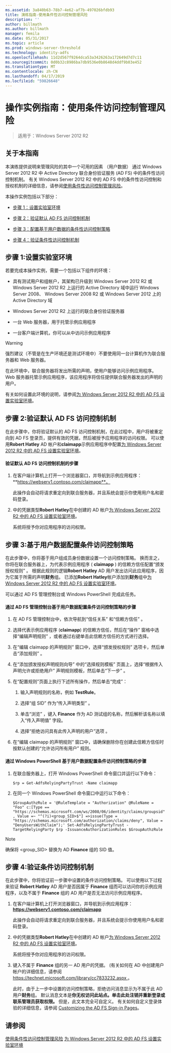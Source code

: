```yaml
---
ms.assetid: 3a840b63-78b7-4e62-af7b-497026bfdb93
title: 演练指南-使用条件性访问控制管理风险
description: ''
author: billmath
ms.author: billmath
manager: femila
ms.date: 05/31/2017
ms.topic: article
ms.prod: windows-server-threshold
ms.technology: identity-adfs
ms.openlocfilehash: 11d2d567f9264dca53a3426263a172649d7d7c11
ms.sourcegitcommit: 0d0b32c8986ba7db9536e0b8648d4ddf9b03e452
ms.translationtype: MT
ms.contentlocale: zh-CN
ms.lasthandoff: 04/17/2019
ms.locfileid: "59826648"
---
```

# <a name="walkthrough-guide-manage-risk-with-conditional-access-control"></a>操作实例指南：使用条件访问控制管理风险

>适用于：Windows Server 2012 R2


## <a name="about-this-guide"></a>关于本指南
本演练提供说明来管理风险的其中一个可用的因素 （用户数据） 通过 Windows Server 2012 R2 中 Active Directory 联合身份验证服务 (AD FS) 中的条件性访问控制机制。 有关 Windows Server 2012 R2 中的 AD FS 中的条件性访问控制和授权机制的详细信息，请参阅[使用条件性访问控制管理风险](../../ad-fs/operations/Manage-Risk-with-Conditional-Access-Control.md)。

本操作实例包括以下部分：

-   [步骤 1：设置实验室环境](../../ad-fs/operations/Walkthrough-Guide--Manage-Risk-with-Conditional-Access-Control.md#BKMK_1)

-   [步骤 2：验证默认 AD FS 访问控制机制](../../ad-fs/operations/Walkthrough-Guide--Manage-Risk-with-Conditional-Access-Control.md#BKMK_2)

-   [步骤 3：配置基于用户数据的条件性访问控制策略](../../ad-fs/operations/Walkthrough-Guide--Manage-Risk-with-Conditional-Access-Control.md#BKMK_3)

-   [步骤 4：验证条件性访问控制机制](../../ad-fs/operations/Walkthrough-Guide--Manage-Risk-with-Conditional-Access-Control.md#BKMK_4)

## <a name="BKMK_1"></a>步骤 1:设置实验室环境
若要完成本操作实例，需要一个包括以下组件的环境：

-   具有测试用户和组帐户，其架构已升级到 Windows Server 2012 R2 或 Windows Server 2012 R2 上运行的 Active Directory 域中运行 Windows Server 2008、 Windows Server 2008 R2 或 Windows Server 2012 上的 Active Directory 域

-   Windows Server 2012 R2 上运行的联合身份验证服务器

-   一台 Web 服务器，用于托管示例应用程序

-   一台客户端计算机，你可以从中访问示例应用程序

> [!WARNING]
> 强烈建议（不管是在生产环境还是测试环境中）不要使用同一台计算机作为联合服务器和 Web 服务器。

在此环境中，联合服务器将发出所需的声明，使用户能够访问示例应用程序。 Web 服务器托管示例应用程序，该应用程序将信任提供联合服务器发出的声明的用户。

有关如何设置此环境的说明，请参阅[为 Windows Server 2012 R2 中的 AD FS 设置实验室环境](../../ad-fs/deployment/Set-up-the-lab-environment-for-AD-FS-in-Windows-Server-2012-R2.md)。

## <a name="BKMK_2"></a>步骤 2:验证默认 AD FS 访问控制机制
在此步骤中，你将验证默认的 AD FS 访问控制机制，在此过程中，用户将被重定向到 AD FS 登录页，提供有效的凭据，然后被授予应用程序的访问权限。 可以使用**Robert Hatley** AD 帐户和**claimapp**示例应用程序中配置[为 Windows Server 2012 R2 中的 AD FS 设置实验室环境](../../ad-fs/deployment/Set-up-the-lab-environment-for-AD-FS-in-Windows-Server-2012-R2.md)。

#### <a name="to-verify-the-default-ad-fs-access-control-mechanism"></a>验证默认 AD FS 访问控制机制的步骤

1.  在客户端计算机上打开一个浏览器窗口，并导航到示例应用程序： **https://webserv1.contoso.com/claimapp**。

    此操作会自动将请求重定向到联合服务器，并且系统会提示你使用用户名和密码登录。

2.  中的凭据类型**Robert Hatley**在中创建的 AD 帐户[为 Windows Server 2012 R2 中的 AD FS 设置实验室环境](../../ad-fs/deployment/Set-up-the-lab-environment-for-AD-FS-in-Windows-Server-2012-R2.md)。

    系统将授予你对应用程序的访问权限。

## <a name="BKMK_3"></a>步骤 3:基于用户数据配置条件访问控制策略
在此步骤中，你将基于用户组成员身份数据设置一个访问控制策略。 换而言之，你将在联合服务器上，为代表示例应用程序 ( **claimapp** ) 的信赖方信任配置“颁发授权规则” 。 根据此规则的逻辑**Robert Hatley** AD 用户发出访问此应用程序，因为它属于所需的声明**财务**组。 已添加**Robert Hatley**帐户添加到**财务**组中[为 Windows Server 2012 R2 中的 AD FS 设置实验室环境](../../ad-fs/deployment/Set-up-the-lab-environment-for-AD-FS-in-Windows-Server-2012-R2.md)。

可以通过 AD FS 管理控制台或 Windows PowerShell 完成此任务。

#### <a name="to-configure-conditional-access-control-policy-based-on-user-data-via-the-ad-fs-management-console"></a>通过 AD FS 管理控制台基于用户数据配置条件访问控制策略的步骤

1.  在 AD FS 管理控制台中，依次导航到“信任关系” 和“信赖方信任” 。

2.  选择代表示例应用程序 (**claimapp**) 的信赖方信任，然后在“操作”  窗格中选择“编辑声明规则” ，或者通过右键单击此信赖方信任的方式进行选择。

3.  在“编辑 claimapp 的声明规则”  窗口中，选择“颁发授权规则”  选项卡，然后单击“添加规则” 。

4.  在“添加颁发授权声明规则向导” 中的“选择规则模板” 页面上，选择“根据传入声明允许或拒绝用户”  声明规则模板，然后单击“下一步” 。

5.  在“配置规则”页面上执行下述所有操作，然后单击“完成”：

    1.  输入声明规则的名称，例如 **TestRule**。

    2.  选择“组 SID”  作为“传入声明类型” 。

    3.  单击“浏览” ，键入 **Finance** 作为 AD 测试组的名称，然后解析该名称以填入“传入声明值”  字段。

    4.  选择“拒绝访问具有此传入声明的用户”选项  。

6.  在“编辑 claimapp 的声明规则”  窗口中，请确保删除你在创建此信赖方信任时按默认创建的“允许访问所有用户”  规则。

#### <a name="to-configure-conditional-access-control-policy-based-on-user-data-via-windows-powershell"></a>通过 Windows PowerShell 基于用户数据配置条件访问控制策略的步骤

1.  在联合服务器上，打开 Windows PowerShell 命令窗口并运行以下命令：


    `$rp = Get-AdfsRelyingPartyTrust -Name claimapp`


2.  在同一个 Windows PowerShell 命令窗口中运行以下命令：


    `$GroupAuthzRule = '@RuleTemplate = "Authorization" @RuleName = "Foo" c:[Type == "https://schemas.microsoft.com/ws/2008/06/identity/claims/groupsid", Value =~ "^(?i)<group_SID>$"] =>issue(Type = "https://schemas.microsoft.com/authorization/claims/deny", Value = "DenyUsersWithClaim");'
    Set-AdfsRelyingPartyTrust -TargetRelyingParty $rp -IssuanceAuthorizationRules $GroupAuthzRule`

> [!NOTE]
> 确保将 <group_SID> 替换为 AD **Finance** 组的 SID 值。

## <a name="BKMK_4"></a>步骤 4:验证条件访问控制机制
在此步骤中，你将验证前一步骤中设置的条件访问控制策略。 可以使用以下过程来验证 **Robert Hatley** AD 用户是否因属于 **Finance** 组而可以访问你的示例应用程序，以及不属于 **Finance** 组的 AD 用户是否无法访问示例应用程序。

1.  在客户端计算机上打开浏览器窗口，并导航到示例应用程序： **https://webserv1.contoso.com/claimapp**

    此操作会自动将请求重定向到联合服务器，并且系统会提示你使用用户名和密码登录。

2.  中的凭据类型**Robert Hatley**在中创建的 AD 帐户[为 Windows Server 2012 R2 中的 AD FS 设置实验室环境](../../ad-fs/deployment/Set-up-the-lab-environment-for-AD-FS-in-Windows-Server-2012-R2.md)。

    系统将授予你对应用程序的访问权限。

3.  键入不属于 **Finance** 组的另一 AD 用户的凭据。 (有关如何在 AD 中创建用户帐户的详细信息，请参阅[ https://technet.microsoft.com/library/cc7833232.aspx ](https://technet.microsoft.com/library/cc783323%28v=ws.10%29.aspx)。

    此时，由于上一步中设置的访问控制策略，拒绝访问消息显示为不属于此 AD 用户**财务**组。 默认消息文本是**你无权访问此站点。单击此处注销并重新登录或联系管理员获取权限。** 但是，此文本完全可自定义。 有关如何自定义登录体验的详细信息，请参阅 [Customizing the AD FS Sign-in Pages](https://technet.microsoft.com/library/dn280950.aspx)。

## <a name="see-also"></a>请参阅
[使用条件性访问控制管理风险](../../ad-fs/operations/Manage-Risk-with-Conditional-Access-Control.md)
[为 Windows Server 2012 R2 中的 AD FS 设置实验室环境](../deployment/Set-up-the-lab-environment-for-AD-FS-in-Windows-Server-2012-R2.md)



